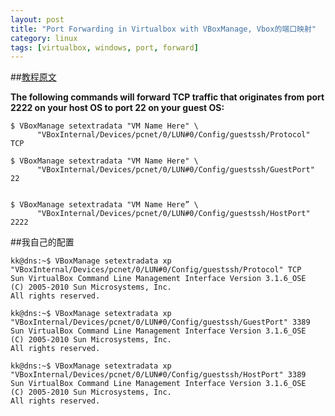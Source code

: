 ```yaml
---
layout: post
title: "Port Forwarding in Virtualbox with VBoxManage, Vbox的端口映射"
category: linux
tags: [virtualbox, windows, port, forward]
---
```


##[教程原文](http://www.linuxjournal.com/content/tech-tip-port-forwarding-virtualbox-vboxmanage)

**The following commands will forward TCP traffic that originates from port 2222 on your host OS to port 22 on your guest OS:**

```
$ VBoxManage setextradata "VM Name Here" \
      "VBoxInternal/Devices/pcnet/0/LUN#0/Config/guestssh/Protocol" TCP

$ VBoxManage setextradata "VM Name Here" \
      "VBoxInternal/Devices/pcnet/0/LUN#0/Config/guestssh/GuestPort" 22


$ VBoxManage setextradata "VM Name Here” \
      "VBoxInternal/Devices/pcnet/0/LUN#0/Config/guestssh/HostPort" 2222
```

##我自己的配置

```
kk@dns:~$ VBoxManage setextradata xp "VBoxInternal/Devices/pcnet/0/LUN#0/Config/guestssh/Protocol" TCP
Sun VirtualBox Command Line Management Interface Version 3.1.6_OSE
(C) 2005-2010 Sun Microsystems, Inc.
All rights reserved.

kk@dns:~$ VBoxManage setextradata xp "VBoxInternal/Devices/pcnet/0/LUN#0/Config/guestssh/GuestPort" 3389
Sun VirtualBox Command Line Management Interface Version 3.1.6_OSE
(C) 2005-2010 Sun Microsystems, Inc.
All rights reserved.

kk@dns:~$ VBoxManage setextradata xp "VBoxInternal/Devices/pcnet/0/LUN#0/Config/guestssh/HostPort" 3389
Sun VirtualBox Command Line Management Interface Version 3.1.6_OSE
(C) 2005-2010 Sun Microsystems, Inc.
All rights reserved.
```

